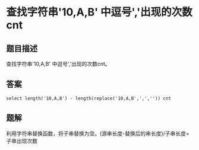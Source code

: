 # 查找字符串'10,A,B' 中逗号','出现的次数cnt

## 题目描述

查找字符串'10,A,B' 中逗号','出现的次数cnt。

## 答案

```mysql
select length('10,A,B') - length(replace('10,A,B',',','')) cnt
```

## 题解

利用字符串替换函数，将子串替换为空。(源串长度-替换后的串长度)/子串长度=子串出现次数
